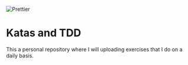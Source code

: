 ![Prettier](https://img.shields.io/badge/code_style-prettier-ff69b4.svg?style=flat-square)

# Katas and TDD

This a personal repository where I will uploading exercises that I do on a daily basis.
